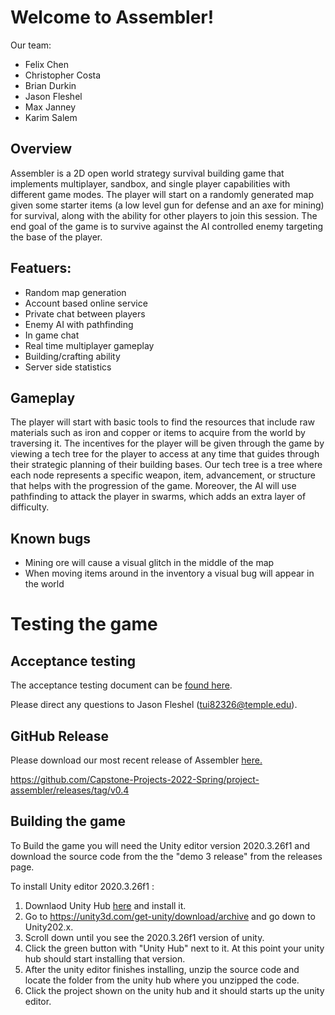 ﻿# Welcome to Assembler!
Our team:
-   Felix Chen
-   Christopher Costa
-   Brian Durkin
-   Jason Fleshel
-   Max Janney
-   Karim Salem

## Overview

Assembler is a 2D open world strategy survival building game that implements multiplayer, sandbox, and single player capabilities with different game modes. The player will start on a randomly generated map given some starter items (a low level gun for defense and an axe for mining) for survival, along with the ability for other players to join this session. The end goal of the game is to survive against the AI controlled enemy targeting the base of the player.

## Featuers:
- Random map generation
- Account based online service
- Private chat between players
- Enemy AI with pathfinding
- In game chat
- Real time multiplayer gameplay
- Building/crafting ability
- Server side statistics

## Gameplay

The player will start with basic tools to find the resources that include raw materials such as iron and copper or items to acquire from the world by traversing it. The incentives for the player will be given through the game by viewing a tech tree for the player to access at any time that guides through their strategic planning of their building bases. Our tech tree is a tree where each node represents a specific weapon, item, advancement, or structure that helps with the progression of the game. Moreover, the AI will use pathfinding to attack the player in swarms, which adds an extra layer of difficulty.

## Known bugs
- Mining ore will cause a visual glitch in the middle of the map
- When moving items around in the inventory a visual bug will appear in the world

# Testing the game

## Acceptance testing

The acceptance testing document can be [found here](https://tuprd-my.sharepoint.com/:x:/g/personal/tui82326_temple_edu/ETXYuHWDtEFDuC8e-xdAK7gBOWf6VKygBqXhAnNXJomyBw?e=3xlCKe).

Please direct any questions to Jason Fleshel (tui82326@temple.edu).

## GitHub Release

Please download our most recent release of Assembler [here.](https://github.com/Capstone-Projects-2022-Spring/project-assembler/releases/tag/v1.0)

https://github.com/Capstone-Projects-2022-Spring/project-assembler/releases/tag/v0.4

## Building the game

To Build the game you will need the Unity editor version 2020.3.26f1 and download the source code from the the "demo 3 release" from the releases page.

To install Unity editor 2020.3.26f1 :
1. Downlaod Unity Hub [here](https://unity3d.com/get-unity/download) and install it.
2. Go to https://unity3d.com/get-unity/download/archive and go down to Unity202.x.
3. Scroll down until you see the 2020.3.26f1 version of unity.
4. Click the green button with "Unity Hub" next to it. At this point your unity hub should start installing that version.
5. After the unity editor finishes installing, unzip the source code and locate the folder from the unity hub where you unzipped the code.
6. Click the project shown on the unity hub and it should starts up the unity editor.

